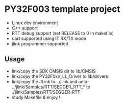 # PY32F003 template project

 * Linux dev environment
 * C++ support
 * RTT debug support (set RELEASE to 0 in makefile)
 * uart supported using IT RX/TX mode
 * jlink programmer supported

## Usage

 * link/copy the SDK CMSIS dir to lib/CMSIS
 * link/copy the PY32F0xx_LL_Driver to lib/drivers
 * link/copy the JLink to ../jlink and untar ../jlink/Samples/RTT/SEGGER_RTT_* to ./jlink/Samples/RTT/SEGGER_RTT
 * study Makefile & enjoy !

